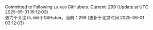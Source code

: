 Committed to Following `10,000` GitHubers. Current: <!-- FOLLOWING_COUNT -->299<!-- FOLLOWING_COUNT --> (Update at UTC <!-- LAST_UPDATED -->2025-05-31 19:12:03<!-- LAST_UPDATED -->)<br>
致力于关注`10,000`个GitHuber。当前：<!-- FOLLOWING_COUNT -->299<!-- FOLLOWING_COUNT --> (更新于北京时间 <!-- LAST_UPDATED_CST -->2025-06-01 03:12:03<!-- LAST_UPDATED_CST -->)
